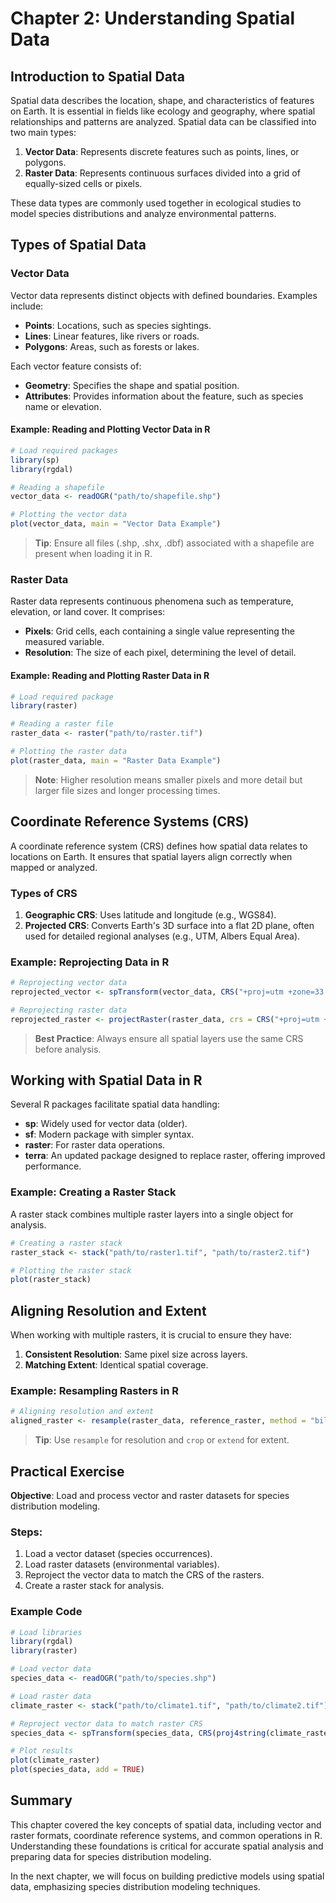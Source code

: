 # Chapter 2: Understanding Spatial Data

## Introduction to Spatial Data

Spatial data describes the location, shape, and characteristics of features on Earth. It is essential in fields like ecology and geography, where spatial relationships and patterns are analyzed. Spatial data can be classified into two main types:

1. **Vector Data**: Represents discrete features such as points, lines, or polygons.
2. **Raster Data**: Represents continuous surfaces divided into a grid of equally-sized cells or pixels.

These data types are commonly used together in ecological studies to model species distributions and analyze environmental patterns.

## Types of Spatial Data

### Vector Data
Vector data represents distinct objects with defined boundaries. Examples include:

- **Points**: Locations, such as species sightings.
- **Lines**: Linear features, like rivers or roads.
- **Polygons**: Areas, such as forests or lakes.

Each vector feature consists of:
- **Geometry**: Specifies the shape and spatial position.
- **Attributes**: Provides information about the feature, such as species name or elevation.

#### Example: Reading and Plotting Vector Data in R
```r
# Load required packages
library(sp)
library(rgdal)

# Reading a shapefile
vector_data <- readOGR("path/to/shapefile.shp")

# Plotting the vector data
plot(vector_data, main = "Vector Data Example")
```
> **Tip**: Ensure all files (.shp, .shx, .dbf) associated with a shapefile are present when loading it in R.

### Raster Data
Raster data represents continuous phenomena such as temperature, elevation, or land cover. It comprises:

- **Pixels**: Grid cells, each containing a single value representing the measured variable.
- **Resolution**: The size of each pixel, determining the level of detail.

#### Example: Reading and Plotting Raster Data in R
```r
# Load required package
library(raster)

# Reading a raster file
raster_data <- raster("path/to/raster.tif")

# Plotting the raster data
plot(raster_data, main = "Raster Data Example")
```
> **Note**: Higher resolution means smaller pixels and more detail but larger file sizes and longer processing times.

## Coordinate Reference Systems (CRS)

A coordinate reference system (CRS) defines how spatial data relates to locations on Earth. It ensures that spatial layers align correctly when mapped or analyzed.

### Types of CRS

1. **Geographic CRS**: Uses latitude and longitude (e.g., WGS84).
2. **Projected CRS**: Converts Earth's 3D surface into a flat 2D plane, often used for detailed regional analyses (e.g., UTM, Albers Equal Area).

### Example: Reprojecting Data in R
```r
# Reprojecting vector data
reprojected_vector <- spTransform(vector_data, CRS("+proj=utm +zone=33 +datum=WGS84"))

# Reprojecting raster data
reprojected_raster <- projectRaster(raster_data, crs = CRS("+proj=utm +zone=33 +datum=WGS84"))
```
> **Best Practice**: Always ensure all spatial layers use the same CRS before analysis.

## Working with Spatial Data in R

Several R packages facilitate spatial data handling:

- **sp**: Widely used for vector data (older).
- **sf**: Modern package with simpler syntax.
- **raster**: For raster data operations.
- **terra**: An updated package designed to replace raster, offering improved performance.

### Example: Creating a Raster Stack
A raster stack combines multiple raster layers into a single object for analysis.

```r
# Creating a raster stack
raster_stack <- stack("path/to/raster1.tif", "path/to/raster2.tif")

# Plotting the raster stack
plot(raster_stack)
```

## Aligning Resolution and Extent

When working with multiple rasters, it is crucial to ensure they have:

1. **Consistent Resolution**: Same pixel size across layers.
2. **Matching Extent**: Identical spatial coverage.

### Example: Resampling Rasters in R
```r
# Aligning resolution and extent
aligned_raster <- resample(raster_data, reference_raster, method = "bilinear")
```
> **Tip**: Use `resample` for resolution and `crop` or `extend` for extent.

## Practical Exercise

**Objective**: Load and process vector and raster datasets for species distribution modeling.

### Steps:

1. Load a vector dataset (species occurrences).
2. Load raster datasets (environmental variables).
3. Reproject the vector data to match the CRS of the rasters.
4. Create a raster stack for analysis.

### Example Code
```r
# Load libraries
library(rgdal)
library(raster)

# Load vector data
species_data <- readOGR("path/to/species.shp")

# Load raster data
climate_raster <- stack("path/to/climate1.tif", "path/to/climate2.tif")

# Reproject vector data to match raster CRS
species_data <- spTransform(species_data, CRS(proj4string(climate_raster)))

# Plot results
plot(climate_raster)
plot(species_data, add = TRUE)
```

## Summary

This chapter covered the key concepts of spatial data, including vector and raster formats, coordinate reference systems, and common operations in R. Understanding these foundations is critical for accurate spatial analysis and preparing data for species distribution modeling.

In the next chapter, we will focus on building predictive models using spatial data, emphasizing species distribution modeling techniques.
